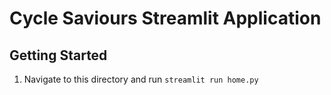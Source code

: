 # Cycle Saviours Streamlit Application

## Getting Started
1. Navigate to this directory and run `streamlit run home.py`
